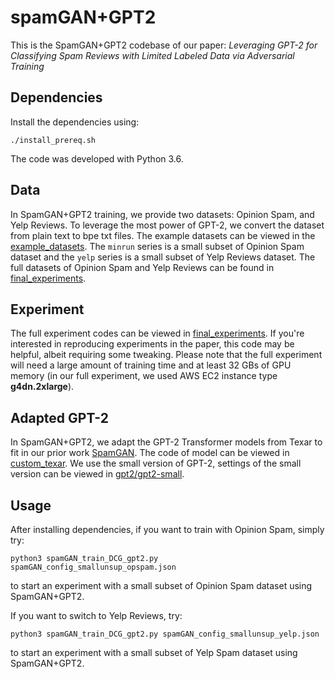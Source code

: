 # spamGAN+GPT2

This is the SpamGAN+GPT2 codebase of our paper: *Leveraging GPT-2 for Classifying Spam Reviews with Limited Labeled Data via Adversarial Training*

## Dependencies

Install the dependencies using:

```./install_prereq.sh```

The code was developed with Python 3.6.

## Data

In SpamGAN+GPT2 training, we provide two datasets: Opinion Spam, and Yelp
Reviews. To leverage the most power of GPT-2, we convert the dataset from plain
text to bpe txt files. The example datasets can be viewed in the
[example_datasets](./example_datasets). The `minrun` series is a small subset of
Opinion Spam dataset and the `yelp` series is a small subset of Yelp Reviews
dataset. The full datasets of Opinion Spam and Yelp Reviews can be found in
[final_experiments](./final_experiments).

## Experiment

The full experiment codes can be viewed in
[final_experiments](./final_experiments). If you're interested in reproducing
experiments in the paper, this code may be helpful, albeit requiring some
tweaking. Please note that the full experiment will need a large amount of
training time and at least 32 GBs of GPU memory (in our full experiment, we used
AWS EC2 instance type **g4dn.2xlarge**).

## Adapted GPT-2 

In SpamGAN+GPT2, we adapt the GPT-2 Transformer models from Texar to fit in our
prior work [SpamGAN](https://www.ijcai.org/Proceedings/2019/0723.pdf). The code
of model can be viewed in [custom_texar](./custom_texar). We use the small
version of GPT-2, settings of the small version can be viewed in
[gpt2/gpt2-small](./gpt2/gpt2-small).

## Usage

After installing dependencies, if you want to train with Opinion Spam, simply try:

```python3 spamGAN_train_DCG_gpt2.py spamGAN_config_smallunsup_opspam.json```

to start an experiment with a small subset of Opinion Spam dataset using SpamGAN+GPT2. 

If you want to switch to Yelp Reviews, try:

```python3 spamGAN_train_DCG_gpt2.py spamGAN_config_smallunsup_yelp.json```

to start an experiment with a small subset of Yelp Spam dataset using SpamGAN+GPT2. 
